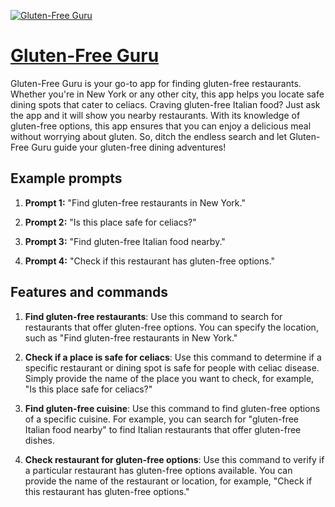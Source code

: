 [![Gluten-Free Guru](https://files.oaiusercontent.com/file-PlwogicGOOAjQTsox8knmfBr?se=2123-10-16T18%3A49%3A28Z&sp=r&sv=2021-08-06&sr=b&rscc=max-age%3D31536000%2C%20immutable&rscd=attachment%3B%20filename%3Dcddca709-97cc-40e2-ad89-69b043c83797.png&sig=GAdfPJMNqevj7hPPnpPXDlHSPMy1COFGI%2B6dpujUn2U%3D)](https://chat.openai.com/g/g-EuqXGTZX3-gluten-free-guru)

# [Gluten-Free Guru](https://chat.openai.com/g/g-EuqXGTZX3-gluten-free-guru)

Gluten-Free Guru is your go-to app for finding gluten-free restaurants. Whether you're in New York or any other city, this app helps you locate safe dining spots that cater to celiacs. Craving gluten-free Italian food? Just ask the app and it will show you nearby restaurants. With its knowledge of gluten-free options, this app ensures that you can enjoy a delicious meal without worrying about gluten. So, ditch the endless search and let Gluten-Free Guru guide your gluten-free dining adventures!

## Example prompts

1. **Prompt 1:** "Find gluten-free restaurants in New York."

2. **Prompt 2:** "Is this place safe for celiacs?"

3. **Prompt 3:** "Find gluten-free Italian food nearby."

4. **Prompt 4:** "Check if this restaurant has gluten-free options."

## Features and commands

1. **Find gluten-free restaurants**: Use this command to search for restaurants that offer gluten-free options. You can specify the location, such as "Find gluten-free restaurants in New York."

2. **Check if a place is safe for celiacs**: Use this command to determine if a specific restaurant or dining spot is safe for people with celiac disease. Simply provide the name of the place you want to check, for example, "Is this place safe for celiacs?"

3. **Find gluten-free cuisine**: Use this command to find gluten-free options of a specific cuisine. For example, you can search for "gluten-free Italian food nearby" to find Italian restaurants that offer gluten-free dishes.

4. **Check restaurant for gluten-free options**: Use this command to verify if a particular restaurant has gluten-free options available. You can provide the name of the restaurant or location, for example, "Check if this restaurant has gluten-free options."